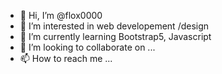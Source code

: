 - 👋 Hi, I’m @flox0000
- 👀 I’m interested in web developement /design
- 🌱 I’m currently learning Bootstrap5, Javascript
- 💞️ I’m looking to collaborate on ...
- 📫 How to reach me ...

<!---
flox0000/flox0000 is a ✨ special ✨ repository because its `README.md` (this file) appears on your GitHub profile.
You can click the Preview link to take a look at your changes.
--->
